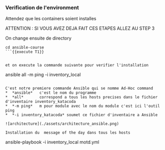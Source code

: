 
### Verification de l'environment 

Attendez que les containers soient installes

ATTENTION : SI VOUS AVEZ DEJA FAIT CES ETAPES ALLEZ AU STEP 3

On change ensuite de directory

```
cd ansible-course
```{{execute T1}}


et on execute la commande suivante pour verifier l'installation
```
ansible all -m ping -i inventory_local
```{{execute T1}}

C'est notre premiere commande Ansible qui se nomme Ad-Hoc command
*  *ansible*   c'est le nom du programme
*  *all*       correspond a tous les hosts precises dans le fichier d'inventaire inventory_katacoda 
*  *-m ping*   m pour module avec le nom du module c'est ici l'outil ping
*  *-i inventory_katacoda* soumet ce fichier d'inventaire a Ansible

![architecture](./assets/architecture_ansible.png)

Installation du  message of the day dans tous les hosts 
```
ansible-playbook -i inventory_local motd.yml
```{{execute T1}}